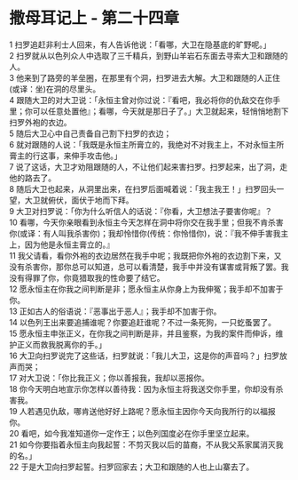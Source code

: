 # 撒母耳记上 - 第二十四章
  
 1 扫罗追赶非利士人回来，有人告诉他说：「看哪，大卫在隐基底的旷野呢。」  
 2 扫罗就从以色列众人中选取了三千精兵，到野山羊岩石东面去寻索大卫和跟随的人。  
 3 他来到了路旁的羊垒圈，在那里有个洞，扫罗进去大解。大卫和跟随的人正住(或译：坐)在洞的尽里头。  
 4 跟随大卫的对大卫说：「永恒主曾对你过说：『看吧，我必将你的仇敌交在你手里；你可以任意处置他』；看哪，今天就是那日子了。」大卫就起来，轻悄悄地割下扫罗外袍的衣边。  
 5 随后大卫心中自己责备自己割下扫罗的衣边；  
 6 就对跟随的人说：「我既是永恒主所膏立的，我绝对不对我主上，不对永恒主所膏主的行这事，来伸手攻击他。」  
 7 说了这话，大卫才劝阻跟随的人，不让他们起来害扫罗。扫罗起来，出了洞，走他的路去了。  
 8 随后大卫也起来，从洞里出来，在扫罗后面喊着说：「我主我王！」扫罗回头一望，大卫就俯伏，面伏于地而下拜。  
 9 大卫对扫罗说：「你为什么听信人的话说：『你看，大卫想法子要害你呢』？  
 10 看哪，今天你亲眼看到永恒主今天怎样在洞中将你交在我手里；但我不肯杀害你(或译：有人叫我杀害你)；我却怜惜你(传统：你怜惜你)，说：『我不伸手害我主上，因为他是永恒主膏立的。』  
 11 我父请看，看你外袍的衣边居然在我手中呢；我既把你外袍的衣边割下来，又没有杀害你，那你总可以知道，总可以看清楚，我手中并没有谋害或背叛了罢。我没有得罪了你，你竟猎取我的性命要了结它。  
 12 愿永恒主在你我之间判断是非；愿永恒主从你身上为我伸冤；我手却不加害于你。  
 13 正如古人的俗语说：『恶事出于恶人』；我手却不加害于你。  
 14 以色列王出来要追捕谁呢？你要追赶谁呢？不过一条死狗，一只虼蚤罢了。  
 15 愿永恒主申张正义，在你我之间判断是非，并且鉴察，为我的案件而伸诉，维护正义而救我脱离你的手。」  
 16 大卫向扫罗说完了这些话，扫罗就说：「我儿大卫，这是你的声音吗？」扫罗放声而哭；  
 17 对大卫说：「你比我正义；你以善报我，我却以恶报你。  
 18 你今天明白地宣示你怎样以善待我：因为永恒主将我送交你手里，你却没有杀害我。  
 19 人若遇见仇敌，哪肯送他好好上路呢？愿永恒主因你今天向我所行的以福报你。  
 20 看吧，如今我准知道你一定作王；以色列国度必在你手里坚立起来。  
 21 如今你要指着永恒主向我起誓：不剪灭我以后的苗裔，不从我父系家属消灭我的名。」  
 22 于是大卫向扫罗起誓。扫罗回家去；大卫和跟随的人也上山寨去了。